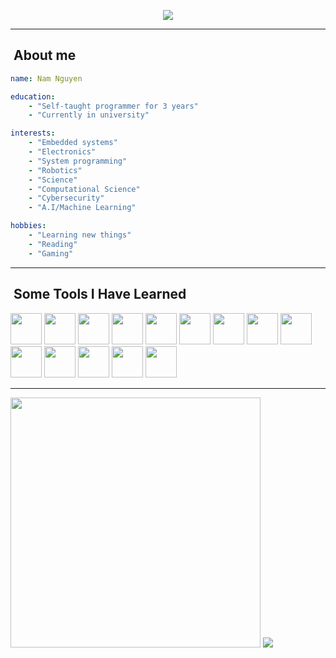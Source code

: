 <p align="center">
  <img src="https://capsule-render.vercel.app/api?text=Hello%20There&animation=fadeIn&type=cylinder&color=auto&height=100&fontSize=50&fontAlignY=65&theme=tokyonight"/>
</p>

---

<h2>&nbsp;About me</h2>

```yaml
name: Nam Nguyen

education:
    - "Self-taught programmer for 3 years"
    - "Currently in university"

interests:
    - "Embedded systems"
    - "Electronics"
    - "System programming"
    - "Robotics"
    - "Science"
    - "Computational Science"
    - "Cybersecurity"
    - "A.I/Machine Learning"

hobbies:
    - "Learning new things"
    - "Reading"
    - "Gaming"
```

---

<h2>&nbsp;Some Tools I Have Learned</h2>
<p align="left">
    <img src="https://cdn.jsdelivr.net/gh/devicons/devicon/icons/c/c-original.svg" width="50" height="50"/>
    <img src="https://cdn.jsdelivr.net/gh/devicons/devicon/icons/cplusplus/cplusplus-original.svg" width="50" height="50"/>
    <img src="https://cdn.jsdelivr.net/gh/devicons/devicon/icons/python/python-original-wordmark.svg" width="50" height="50"/>
    <img src="https://cdn.jsdelivr.net/gh/devicons/devicon/icons/julia/julia-original-wordmark.svg" width="50" height="50"/>
    <img src="https://cdn.jsdelivr.net/gh/devicons/devicon/icons/rust/rust-plain.svg" width="50" height="50"/>
    <img src="https://cdn.jsdelivr.net/gh/devicons/devicon/icons/bash/bash-original.svg" width="50" height="50"/>
    <img src="https://cdn.jsdelivr.net/gh/devicons/devicon/icons/embeddedc/embeddedc-original-wordmark.svg" width="50" height="50"/>
    <img src="https://cdn.jsdelivr.net/gh/devicons/devicon/icons/arduino/arduino-original-wordmark.svg" width="50" height="50"/>
    <img src="https://cdn.jsdelivr.net/gh/devicons/devicon/icons/mysql/mysql-original-wordmark.svg" width="50" height="50"/>
    <img src="https://cdn.jsdelivr.net/gh/devicons/devicon/icons/vscode/vscode-original.svg" width="50" height="50"/>
    <img src="https://cdn.jsdelivr.net/gh/devicons/devicon/icons/vim/vim-original.svg" width="50" height="50"/>
    <img src="https://cdn.jsdelivr.net/gh/devicons/devicon/icons/linux/linux-original.svg" width="50" height="50"/>
    <img src="https://cdn.jsdelivr.net/gh/devicons/devicon/icons/unity/unity-original-wordmark.svg" width="50" height="50"/>
    <img src="https://seeklogo.com/images/N/netwide-assembler-nasm-logo-EC5B1109AC-seeklogo.com.png" width="50" height="50"/>
</p>

---

<a><img src="https://github-readme-stats.vercel.app/api?username=namberino&show_icons=true&include_all_commits=true&theme=rose_pine" width="400"></a>
<a><img src="https://github-readme-stats.vercel.app/api/top-langs/?username=namberino&layout=compact&theme=rose_pine&hide=SciLab,Vim%20Script,Java,C%23,ShaderLab,HLSL,GLSL,HTML,CSS,AGS%20Script,Objective-C"></a>
